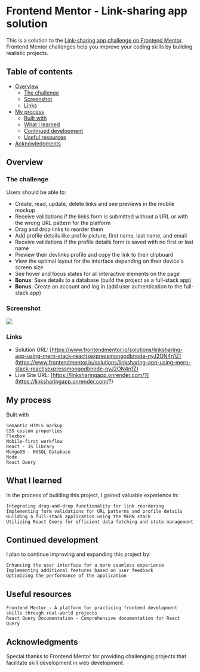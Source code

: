 # Frontend Mentor - Link-sharing app solution

This is a solution to the [Link-sharing app challenge on Frontend Mentor](https://www.frontendmentor.io/challenges/linksharing-app-Fbt7yweGsT). Frontend Mentor challenges help you improve your coding skills by building realistic projects. 

## Table of contents

- [Overview](#overview)
  - [The challenge](#the-challenge)
  - [Screenshot](#screenshot)
  - [Links](#links)
- [My process](#my-process)
  - [Built with](#built-with)
  - [What I learned](#what-i-learned)
  - [Continued development](#continued-development)
  - [Useful resources](#useful-resources)
- [Acknowledgments](#acknowledgments)


## Overview

### The challenge

Users should be able to:

- Create, read, update, delete links and see previews in the mobile mockup
- Receive validations if the links form is submitted without a URL or with the wrong URL pattern for the platform
- Drag and drop links to reorder them
- Add profile details like profile picture, first name, last name, and email
- Receive validations if the profile details form is saved with no first or last name
- Preview their devlinks profile and copy the link to their clipboard
- View the optimal layout for the interface depending on their device's screen size
- See hover and focus states for all interactive elements on the page
- **Bonus**: Save details to a database (build the project as a full-stack app)
- **Bonus**: Create an account and log in (add user authentication to the full-stack app)

### Screenshot

![](https://i.ibb.co/6NHf8LS/ewfwewe.png)

### Links

- Solution URL: [https://www.frontendmentor.io/solutions/linksharing-app-using-mern-stack-reactjsexpressmongodbnode-nyJ2ON4n1Z](https://www.frontendmentor.io/solutions/linksharing-app-using-mern-stack-reactjsexpressmongodbnode-nyJ2ON4n1Z)
- Live Site URL: [https://linksharingapp.onrender.com/?](https://linksharingapp.onrender.com/?)

## My process
Built with

    Semantic HTML5 markup
    CSS custom properties
    Flexbox
    Mobile-first workflow
    React - JS library
    MongoDB - NOSQL Database
    Node
    React Query

## What I learned

In the process of building this project, I gained valuable experience in:

    Integrating drag-and-drop functionality for link reordering
    Implementing form validations for URL patterns and profile details
    Building a full-stack application using the MERN stack
    Utilizing React Query for efficient data fetching and state management

## Continued development

I plan to continue improving and expanding this project by:

    Enhancing the user interface for a more seamless experience
    Implementing additional features based on user feedback
    Optimizing the performance of the application

## Useful resources

    Frontend Mentor - A platform for practicing frontend development skills through real-world projects
    React Query Documentation - Comprehensive documentation for React Query


## Acknowledgments

Special thanks to Frontend Mentor for providing challenging projects that facilitate skill development in web development.
